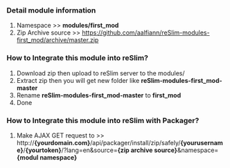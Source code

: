 ### Detail module information

1. Namespace >> **modules/first_mod**
2. Zip Archive source >> 
    https://github.com/aalfiann/reSlim-modules-first_mod/archive/master.zip

### How to Integrate this module into reSlim?

1. Download zip then upload to reSlim server to the modules/
2. Extract zip then you will get new folder like **reSlim-modules-first_mod-master**
3. Rename **reSlim-modules-first_mod-master** to **first_mod**
4. Done

### How to Integrate this module into reSlim with Packager?

1. Make AJAX GET request to >>
    http://**{yourdomain.com}**/api/packager/install/zip/safely/**{yourusername}**/**{yourtoken}**/?lang=en&source=**{zip archive source}**&namespace=**{modul namespace}**